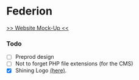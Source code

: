 # Federion

[>> Website Mock-Up <<](https://github.com/mbusson/Federion/tree/master/front-end_mock-up)

### Todo

- [ ] Preprod design
- [ ] Not to forget PHP file extensions (for the CMS)
- [x] Shining Logo [(here)](http://codepen.io/mbusson/pen/NAjBzX).
